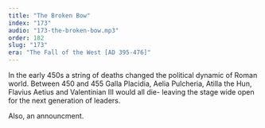 ```yaml
---
title: "The Broken Bow"
index: "173"
audio: "173-the-broken-bow.mp3"
order: 182
slug: "173"
era: "The Fall of the West [AD 395-476]"
---
```


In the early 450s a string of deaths changed the political dynamic of Roman world. Between 450 and 455 Galla Placidia, Aelia Pulcheria, Atilla the Hun, Flavius Aetius and Valentinian III would all die- leaving the stage wide open for the next generation of leaders. 

Also, an announcment. 


